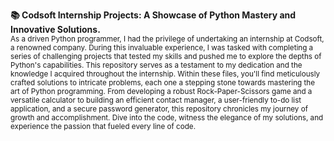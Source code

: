 <b>📚 Codsoft Internship Projects: A Showcase of Python Mastery and Innovative Solutions.</b>
</br>
<small>As a driven Python programmer, I had the privilege of undertaking an internship at Codsoft, a renowned company. During this invaluable experience, I was tasked with completing a series of challenging projects that tested my skills and pushed me to explore the depths of Python's capabilities. This repository serves as a testament to my dedication and the knowledge I acquired throughout the internship. Within these files, you'll find meticulously crafted solutions to intricate problems, each one a stepping stone towards mastering the art of Python programming. From developing a robust Rock-Paper-Scissors game and a versatile calculator to building an efficient contact manager, a user-friendly to-do list application, and a secure password generator, this repository chronicles my journey of growth and accomplishment. Dive into the code, witness the elegance of my solutions, and experience the passion that fueled every line of code.</small>
